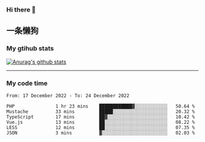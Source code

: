 ### Hi there 👋

## 一条懒狗
<!--
**kiss-me-quickly/kiss-me-quickly** is a ✨ _special_ ✨ repository because its `README.md` (this file) appears on your GitHub profile.

Here are some ideas to get you started:

- 🔭 I’m currently working on ...
- 🌱 I’m currently learning ...
- 👯 I’m looking to collaborate on ...
- 🤔 I’m looking for help with ...
- 💬 Ask me about ...
- 📫 How to reach me: ...
- 😄 Pronouns: ...
- ⚡ Fun fact: ...
-->


### My gtihub stats

[![Anurag's github stats](https://github-readme-stats.vercel.app/api?username=kiss-me-quickly)](https://github.com/anuraghazra/github-readme-stats)

***

### My code time

<!--START_SECTION:waka-->

```text
From: 17 December 2022 - To: 24 December 2022

PHP               1 hr 23 mins    ████████████▓░░░░░░░░░░░░   50.64 %
Mustache          33 mins         █████░░░░░░░░░░░░░░░░░░░░   20.32 %
TypeScript        17 mins         ██▓░░░░░░░░░░░░░░░░░░░░░░   10.42 %
Vue.js            13 mins         ██░░░░░░░░░░░░░░░░░░░░░░░   08.22 %
LESS              12 mins         ██░░░░░░░░░░░░░░░░░░░░░░░   07.35 %
JSON              3 mins          ▓░░░░░░░░░░░░░░░░░░░░░░░░   02.03 %
```

<!--END_SECTION:waka-->
